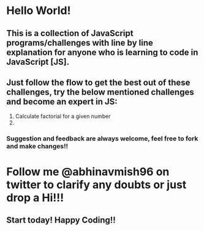 # Hello World!

## This is a collection of JavaScript programs/challenges with line by line explanation for anyone who is learning to code in JavaScript [JS].

## Just follow the flow to get the best out of these challenges, try the below mentioned challenges and become an expert in JS:

1. Calculate factorial for a given number
2. 

### Suggestion and feedback are always welcome, feel free to fork and make changes!!

# Follow me @abhinavmish96 on twitter to clarify any doubts or just drop a Hi!!!

## Start today! Happy Coding!!